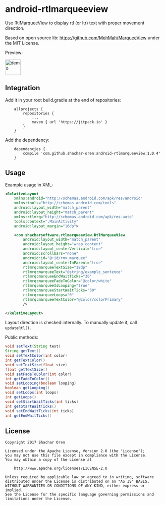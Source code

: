 # android-rtlmarqueeview
Use RtlMarqueeView to display rtl (or ltr) text with proper movement direction.

Based on open source lib: https://github.com/MohMah/MarqueeView under the MIT License.

Preview:

<img src="https://github.com/shachar-oren/android-rtlmarqueeview/blob/master/example.gif" alt="demo" height="50px"/>

## Integration

Add it in your root build.gradle at the end of repositories:
```
	allprojects {
		repositories {
			...
			maven { url 'https://jitpack.io' }
		}
	}
```
Add the dependency:
```
	dependencies {
		compile 'com.github.shachar-oren:android-rtlmarqueeview:1.0.4'
	}
```
## Usage

Example usage in XML:

```xml
<RelativeLayout
    xmlns:android="http://schemas.android.com/apk/res/android"
    xmlns:tools="http://schemas.android.com/tools"
    android:layout_width="match_parent"
    android:layout_height="match_parent"
    xmlns:rtlmrq="http://schemas.android.com/apk/res-auto"
    tools:context=".MainActivity"
    android:layout_margin="16dp">

    <com.shacharsoftware.rtlmarqueeview.RtlMarqueeView
        android:layout_width="match_parent"
        android:layout_height="wrap_content"
        android:layout_centerVertical="true"
        android:scrollbars="none"
        android:id="@+id/rmv_marquee"
        android:layout_centerInParent="true"
        rtlmrq:marqueeTextSize="18dp"
        rtlmrq:marqueeText="@string/example_sentence"
        rtlmrq:marqueeEndWaitTicks="30"
        rtlmrq:marqueeFadeToColor="@color/white"
        rtlmrq:marqueeIsLooping="true"
        rtlmrq:marqueeStartWaitTicks="30"
        rtlmrq:marqueeLoops="0"
        rtlmrq:marqueeTextColor="@color/colorPrimary"
        />

</RelativeLayout>
```

Layout direction is checked internally. To manually update it, call `updateRtl()`.

Public methods:
```java
void setText(String text)
String getText()
void setTextColor(int color)
int getTextColor()
void setTextSize(float size)
float getTextSize()
void setFadeToColor(int color)
int getFadeToColor()
void setLooping(boolean looping)
boolean getLooping()
void setLoops(int loops)
int getLoops()
void setStartWaitTicks(int ticks)
int getStartWaitTicks()
void setEndWaitTicks(int ticks)
int getEndWaitTicks()
```

## License

```text
Copyright 2017 Shachar Oren

Licensed under the Apache License, Version 2.0 (the "License");
you may not use this file except in compliance with the License.
You may obtain a copy of the License at

    http://www.apache.org/licenses/LICENSE-2.0

Unless required by applicable law or agreed to in writing, software
distributed under the License is distributed on an "AS IS" BASIS,
WITHOUT WARRANTIES OR CONDITIONS OF ANY KIND, either express or implied.
See the License for the specific language governing permissions and
limitations under the License.
```
